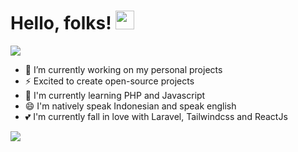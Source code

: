 # Hello, folks! <img src="https://raw.githubusercontent.com/MartinHeinz/MartinHeinz/master/wave.gif" width="30px">

<img src="https://github-readme-stats.vercel.app/api?username=ilhamirvansyah21&&show_icons=true&title_color=ffffff&icon_color=bb2acf&text_color=daf7dc&bg_color=151515">

- 🔭 I’m currently working on my personal projects
- ⚡ Excited to create open-source projects
- 🌱 I'm currently learning PHP and Javascript
- 😄 I'm natively speak Indonesian and speak english
- 💕 I'm currently fall in love with Laravel, Tailwindcss and ReactJs

<img src="https://github-readme-stats.vercel.app/api/top-langs/?username=ilhamirvansyah21&langs_count=7">
